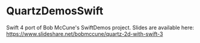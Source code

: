 # QuartzDemosSwift
Swift 4 port of Bob McCune's SwiftDemos project.
Slides are available here: https://www.slideshare.net/bobmccune/quartz-2d-with-swift-3

